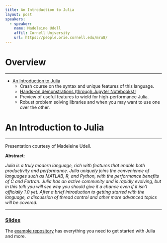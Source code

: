 ```yaml
---
title: An Introduction to Julia
layout: post
speakers:
  - speaker:
    name: Madeleine Udell
    affil: Cornell University
    url: https://people.orie.cornell.edu/mru8/
---
```


# Overview
--------------------------------------------------------------------------------
- [An Introduction to Julia](#an-introduction-to-julia)
    - Crash course on the syntax and unique features of this language.
    - [Hands-on demonstrations (through Jupyter Notebooks)!](https://github.com/madeleineudell/intro-to-julia)
    - Preview of useful features to wield for high-performance Julia.
    - Robust problem solving libraries and when you may want to use one over the other.

# An Introduction to Julia
--------------------------------------------------------------------------------

Presentation courtesy of Madeleine Udell.

**Abstract**:

_Julia is a truly modern language, rich with features that enable both productivity
and performance.  Julia uniquely joins the convenience of languages such as MATLAB,
R, and Python, with the performance benefits of C and Fortran.  Julia has an active
community and is rapidly evolving, but in this talk you will see why you should
give it a chance even if it isn't officially 1.0 yet.  After a brief introduction
to getting started with the language, a discussion of thread control and other
more advanced topics will be covered._

--------------------------------------------------------------------------------

### [Slides](https://docs.google.com/presentation/d/15OXgIu9auBRfdd2hLtJDSh3mwL2__tP5HfPPb0sluQ8/edit?usp=sharing)

The [example repository](https://github.com/madeleineudell/intro-to-julia) has
everything you need to get started with Julia and more.
